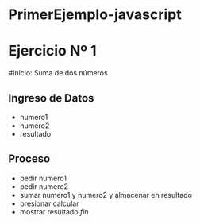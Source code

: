 # PrimerEjemplo-javascript
# Ejercicio Nº 1
#Inicio: Suma de dos números
## Ingreso de Datos
- numero1
- numero2
- resultado
## Proceso
- pedir numero1
- pedir numero2
- sumar numero1 y numero2 y almacenar en resultado
- presionar calcular
- mostrar resultado
*fin*